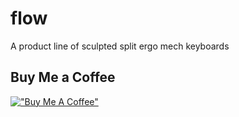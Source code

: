 # flow
A product line of sculpted split ergo mech keyboards

## Buy Me a Coffee

[!["Buy Me A Coffee"](https://www.buymeacoffee.com/assets/img/custom_images/orange_img.png)](https://bmc.link/jsallan)

